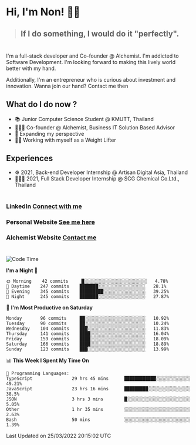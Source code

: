 # Hi, I'm Non! 🖐🏻

> ## If I do something, I would do it "perfectly".

#

I'm a full-stack developer and Co-founder @ Alchemist. I'm addicted to Software Development. I'm looking forward to making this lively world better with my hand.

Additionally, I'm an entrepreneur who is curious about investment and innovation. Wanna join our hand? Contact me then

## What do I do now ?

- 📚 Junior Computer Science Student @ KMUTT, Thailand
- 🧑🏻‍💻 Co-founder @ Alchemist, Business IT Solution Based Advisor
- 🌈 Expanding my perspective
- 🏋🏻 Working with myself as a Weight Lifter

## Experiences

- ⚙️ 2021, Back-end Developer Internship @ Artisan Digital Asia, Thailand
- 🧑🏻‍💻 2021, Full Stack Developer Internship @ SCG Chemical Co.Ltd., Thailand

#

### LinkedIn [Connect with me](https://www.linkedin.com/in/non-nontra/)

### Personal Website [See me here](https://nonnontra.com/)

### Alchemist Website [Contact me](https://alchemist-softwarehouse.co/)

#

<!--START_SECTION:waka-->
![Code Time](http://img.shields.io/badge/Code%20Time-1%2C426%20hrs%2021%20mins-blue)

**I'm a Night 🦉** 

```text
🌞 Morning    42 commits     █░░░░░░░░░░░░░░░░░░░░░░░░   4.78% 
🌆 Daytime    247 commits    ███████░░░░░░░░░░░░░░░░░░   28.1% 
🌃 Evening    345 commits    █████████░░░░░░░░░░░░░░░░   39.25% 
🌙 Night      245 commits    ███████░░░░░░░░░░░░░░░░░░   27.87%

```
📅 **I'm Most Productive on Saturday** 

```text
Monday       96 commits     ██░░░░░░░░░░░░░░░░░░░░░░░   10.92% 
Tuesday      90 commits     ██░░░░░░░░░░░░░░░░░░░░░░░   10.24% 
Wednesday    104 commits    ███░░░░░░░░░░░░░░░░░░░░░░   11.83% 
Thursday     141 commits    ████░░░░░░░░░░░░░░░░░░░░░   16.04% 
Friday       159 commits    ████░░░░░░░░░░░░░░░░░░░░░   18.09% 
Saturday     166 commits    ████░░░░░░░░░░░░░░░░░░░░░   18.89% 
Sunday       123 commits    ███░░░░░░░░░░░░░░░░░░░░░░   13.99%

```


📊 **This Week I Spent My Time On** 

```text
💬 Programming Languages: 
TypeScript               29 hrs 45 mins      ████████████░░░░░░░░░░░░░   49.21% 
JavaScript               23 hrs 16 mins      █████████░░░░░░░░░░░░░░░░   38.5% 
JSON                     3 hrs 3 mins        █░░░░░░░░░░░░░░░░░░░░░░░░   5.05% 
Other                    1 hr 35 mins        ░░░░░░░░░░░░░░░░░░░░░░░░░   2.63% 
Bash                     50 mins             ░░░░░░░░░░░░░░░░░░░░░░░░░   1.39%

```


 Last Updated on 25/03/2022 20:15:02 UTC
<!--END_SECTION:waka-->
